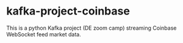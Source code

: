 # kafka-project-coinbase
This is a python Kafka project (DE zoom camp) streaming Coinbase WebSocket feed market data.  
